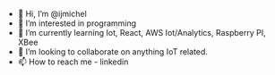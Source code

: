 - 👋 Hi, I’m @ijmichel
- 👀 I’m interested in programming
- 🌱 I’m currently learning Iot, React, AWS Iot/Analytics, Raspberry PI, XBee
- 💞️ I’m looking to collaborate on anything IoT related.
- 📫 How to reach me - linkedin 

